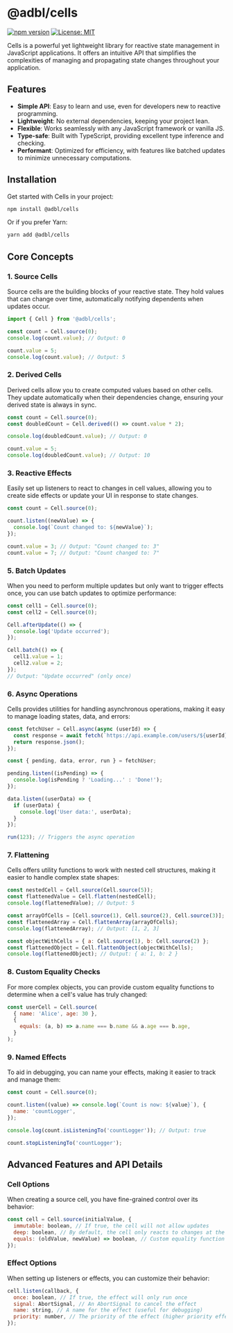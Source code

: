 # @adbl/cells

[![npm version](https://badge.fury.io/js/%40adbl%2Fcells.svg)](https://badge.fury.io/js/%40adbl%2Fcells)
[![License: MIT](https://img.shields.io/badge/License-MIT-yellow.svg)](https://opensource.org/licenses/MIT)

Cells is a powerful yet lightweight library for reactive state management in JavaScript applications. It offers an intuitive API that simplifies the complexities of managing and propagating state changes throughout your application.

## Features

- **Simple API**: Easy to learn and use, even for developers new to reactive programming.
- **Lightweight**: No external dependencies, keeping your project lean.
- **Flexible**: Works seamlessly with any JavaScript framework or vanilla JS.
- **Type-safe**: Built with TypeScript, providing excellent type inference and checking.
- **Performant**: Optimized for efficiency, with features like batched updates to minimize unnecessary computations.

## Installation

Get started with Cells in your project:

```bash
npm install @adbl/cells
```

Or if you prefer Yarn:

```bash
yarn add @adbl/cells
```

## Core Concepts

### 1. Source Cells

Source cells are the building blocks of your reactive state. They hold values that can change over time, automatically notifying dependents when updates occur.

```javascript
import { Cell } from '@adbl/cells';

const count = Cell.source(0);
console.log(count.value); // Output: 0

count.value = 5;
console.log(count.value); // Output: 5
```

### 2. Derived Cells

Derived cells allow you to create computed values based on other cells. They update automatically when their dependencies change, ensuring your derived state is always in sync.

```javascript
const count = Cell.source(0);
const doubledCount = Cell.derived(() => count.value * 2);

console.log(doubledCount.value); // Output: 0

count.value = 5;
console.log(doubledCount.value); // Output: 10
```

### 3. Reactive Effects

Easily set up listeners to react to changes in cell values, allowing you to create side effects or update your UI in response to state changes.

```javascript
const count = Cell.source(0);

count.listen((newValue) => {
  console.log(`Count changed to: ${newValue}`);
});

count.value = 3; // Output: "Count changed to: 3"
count.value = 7; // Output: "Count changed to: 7"
```

### 5. Batch Updates

When you need to perform multiple updates but only want to trigger effects once, you can use batch updates to optimize performance:

```javascript
const cell1 = Cell.source(0);
const cell2 = Cell.source(0);

Cell.afterUpdate(() => {
  console.log('Update occurred');
});

Cell.batch(() => {
  cell1.value = 1;
  cell2.value = 2;
});
// Output: "Update occurred" (only once)
```

### 6. Async Operations

Cells provides utilities for handling asynchronous operations, making it easy to manage loading states, data, and errors:

```javascript
const fetchUser = Cell.async(async (userId) => {
  const response = await fetch(`https://api.example.com/users/${userId}`);
  return response.json();
});

const { pending, data, error, run } = fetchUser;

pending.listen((isPending) => {
  console.log(isPending ? 'Loading...' : 'Done!');
});

data.listen((userData) => {
  if (userData) {
    console.log('User data:', userData);
  }
});

run(123); // Triggers the async operation
```

### 7. Flattening

Cells offers utility functions to work with nested cell structures, making it easier to handle complex state shapes:

```javascript
const nestedCell = Cell.source(Cell.source(5));
const flattenedValue = Cell.flatten(nestedCell);
console.log(flattenedValue); // Output: 5

const arrayOfCells = [Cell.source(1), Cell.source(2), Cell.source(3)];
const flattenedArray = Cell.flattenArray(arrayOfCells);
console.log(flattenedArray); // Output: [1, 2, 3]

const objectWithCells = { a: Cell.source(1), b: Cell.source(2) };
const flattenedObject = Cell.flattenObject(objectWithCells);
console.log(flattenedObject); // Output: { a: 1, b: 2 }
```

### 8. Custom Equality Checks

For more complex objects, you can provide custom equality functions to determine when a cell's value has truly changed:

```javascript
const userCell = Cell.source(
  { name: 'Alice', age: 30 },
  {
    equals: (a, b) => a.name === b.name && a.age === b.age,
  }
);
```

### 9. Named Effects

To aid in debugging, you can name your effects, making it easier to track and manage them:

```javascript
const count = Cell.source(0);

count.listen((value) => console.log(`Count is now: ${value}`), {
  name: 'countLogger',
});

console.log(count.isListeningTo('countLogger')); // Output: true

count.stopListeningTo('countLogger');
```

## Advanced Features and API Details

### Cell Options

When creating a source cell, you have fine-grained control over its behavior:

```javascript
const cell = Cell.source(initialValue, {
  immutable: boolean, // If true, the cell will not allow updates
  deep: boolean, // By default, the cell only reacts to changes at the top level of objects. Setting deep to true will proxy the cell to all nested properties and trigger updates when they change as well.
  equals: (oldValue, newValue) => boolean, // Custom equality function
});
```

### Effect Options

When setting up listeners or effects, you can customize their behavior:

```javascript
cell.listen(callback, {
  once: boolean, // If true, the effect will only run once
  signal: AbortSignal, // An AbortSignal to cancel the effect
  name: string, // A name for the effect (useful for debugging)
  priority: number, // The priority of the effect (higher priority effects run first)
});
```
